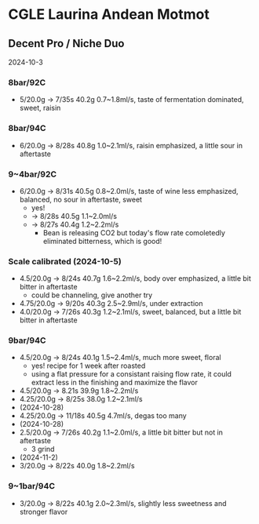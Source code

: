 # CGLE Laurina Andean Motmot

## Decent Pro / Niche Duo

2024-10-3

### 8bar/92C

- 5/20.0g -> 7/35s 40.2g 0.7\~1.8ml/s, taste of fermentation dominated, sweet, raisin

### 8bar/94C

- 6/20.0g -> 8/28s 40.8g 1.0\~2.1ml/s, raisin emphasized, a little sour in aftertaste

### 9~4bar/92C

- 6/20.0g -> 8/31s 40.5g 0.8\~2.0ml/s, taste of wine less emphasized, balanced, no sour in aftertaste, sweet
  - yes!
  - -> 8/28s 40.5g 1.1\~2.0ml/s
  - -> 8/27s 40.4g 1.2\~2.2ml/s
    - Bean is releasing CO2 but today's flow rate comoletedly eliminated bitterness, which is good!

### Scale calibrated (2024-10-5)

- 4.5/20.0g -> 8/24s 40.7g 1.6\~2.2ml/s, body over emphasized, a little bit bitter in aftertaste
  - could be channeling, give another try
- 4.75/20.0g -> 9/20s 40.3g 2.5\~2.9ml/s, under extraction
- 4.0/20.0g -> 7/26s 40.3g 1.2\~2.1ml/s, sweet, balanced, but a little bit bitter in aftertaste

### 9bar/94C

- 4.5/20.0g -> 8/24s 40.1g 1.5\~2.4ml/s, much more sweet, floral
  - yes! recipe for 1 week after roasted
  - using a flat pressure for a consistant raising flow rate, it could extract less in the finishing and maximize the flavor
- 4.5/20.0g -> 8.21s 39.9g 1.8\~2.2ml/s
- 4.25/20.0g -> 8/25s 38.0g 1.2\~2.1ml/s
- (2024-10-28)
- 4.25/20.0g -> 11/18s 40.5g 4.7ml/s, degas too many
- (2024-10-28)
- 2.5/20.0g -> 7/26s 40.2g 1.1\~2.0ml/s, a little bit bitter but not in aftertaste
  - 3 grind
- (2024-11-2)
- 3/20.0g -> 8/22s 40.0g 1.8\~2.2ml/s

### 9\~1bar/94C

- 3/20.0g -> 8/22s 40.1g 2.0\~2.3ml/s, slightly less sweetness and stronger flavor
